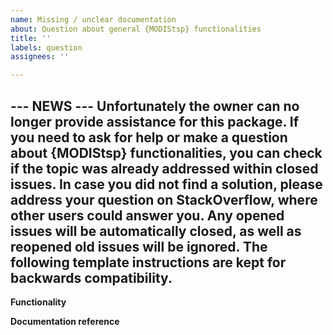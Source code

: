 ```yaml
---
name: Missing / unclear documentation
about: Question about general {MODIStsp} functionalities
title: ''
labels: question
assignees: ''

---
```


--- NEWS ---
Unfortunately the owner can no longer provide assistance for this package.
If you need to ask for help or make a question about {MODIStsp} functionalities,
you can check if the topic was already addressed within closed issues.
In case you did not find a solution, please address your question on StackOverflow, 
where other users could answer you.
Any opened issues will be automatically closed, as well as reopened old issues 
will be ignored.
The following template instructions are kept for backwards compatibility.
---

<!--
Use this template if you need information about {MODIStsp} funcionalities which are not [well] documented. You can use it also for GENERAL questions (e.g. "Is it possible to [...] with sen2r?"); instead, for questions related to use cases (or if in doubt about which template to use) please use the "Help needed" template.

Before opening a new issue:
1. please read the online documentation at https://https://docs.ropensci.org/MODIStsp/ (https://docs.ropensci.org/MODIStsp/reference/ in case of a question about a specific function);
2. if your question is related to the {MODIStsp} GUI, read the embedded documentation ("?" marks in the GUI);
3. check if the question was already been mentioned as a GitHub issue.

If your question is not general but related with your specific use case, please use the "Help needed" template.

IMPORTANT NOTES
1. Please remember that {MODIStsp} is not a commercial tool, so the developer is not obliged to provide assistance: please be polite, be patient if noone will answer you instantly and respect the Code of Conduct (https://ropensci.org/code-of-conduct/)
2. Your are required to answer when details (generally outputs of R commands) are required, and to provide a feedback after opening an issue, even after solving your problem or if you are not yet interested in solving it. In the case of missing feedback, the developer reserve the right to ignore your future requests.
3. Tasks can be closed after 10 days of inactivity (you can reopen it if you need further help).
-->

**Functionality**
<!-- Add here a clear and concise description of the topic of your request (what you want to do and you do not know how to do it). -->

**Documentation reference**
<!-- Describe here which documentation you checked (e.g. specific pages from https://docs.ropensci.org/MODIStsp/, blog pages, paper at https://doi.org/10.1016/j.cageo.2016.08.020, StackOverflow questions) without finding any answer. -->
